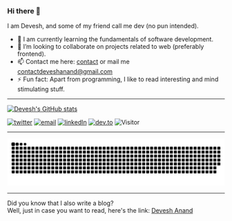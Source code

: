 ### Hi there 👋

<!--
**devesh-anand/devesh-anand** is a ✨ _special_ ✨ repository because its `README.md` (this file) appears on your GitHub profile.

Here are some ideas to get you started:

- 🔭 I’m currently working on ...
- 🌱 I’m currently learning ...
- 👯 I’m looking to collaborate on ...
- 🤔 I’m looking for help with ...
- 💬 Ask me about ...
- 📫 How to reach me: ...
- 😄 Pronouns: ...
- ⚡ Fun fact: ...
-->

I am Devesh, and some of my friend call me dev (no pun intended).

- 🌱 I am currently learning the fundamentals of software development.
- 👯 I’m looking to collaborate on projects related to web (preferably frontend).
- 📫 Contact me here: [contact](https://deveshanand.com/contact/) or mail me [contactdeveshanand@gmail.com](mailto:contactdeveshanand@gmail.com)
- ⚡ Fun fact: Apart from programming, I like to read interesting and mind stimulating stuff.

<hr>

[![Devesh's GitHub stats](https://github-readme-stats.vercel.app/api?username=devesh-anand&show_icons=true&theme=radical)](https://github.com/devesh-anand/github-readme-stats)

<!--[![medium](https://img.shields.io/badge/Medium-12100E?style=for-the-badge&logo=medium&logoColor=white)](https://medium.com/)-->
<!--[![stackoverflow](https://img.shields.io/badge/Stack_Overflow-FE7A16?style=for-the-badge&logo=stack-overflow&logoColor=white)](https://stackoverflow.com)-->
[![twitter](https://img.shields.io/badge/Twitter-1DA1F2?style=for-the-badge&logo=twitter&logoColor=white)](https://twitter.com/deveshanand18)
[![email](https://img.shields.io/badge/Gmail-D14836?style=for-the-badge&logo=gmail&logoColor=white)](mailto:contactdeveshanand@gmail.com)
[![linkedIn](https://img.shields.io/badge/LinkedIn-0077B5?style=for-the-badge&logo=linkedin&logoColor=white)](https://www.linkedin.com/in/deveshanand18/)
[![dev.to](https://img.shields.io/badge/dev.to-0A0A0A?style=for-the-badge&logo=dev-dot-to&logoColor=white)](https://dev.to/deveshanand18)
![Visitor](http://estruyf-github.azurewebsites.net/api/VisitorHit?user=devesh-anand&repo=devesh-anand&countColorcountColor&countColor=%237B1E7B)

<hr>

<div>
  <img src="https://raw.githubusercontent.com/devesh-anand/devesh-anand/output/github-contribution-grid-snake.svg">
</div>

<hr>

Did you know that I also write a blog?    
Well, just in case you want to read, here's the link: [Devesh Anand](https://deveshanand.com/blog/)
